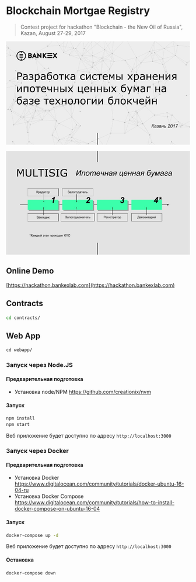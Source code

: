 # Blockchain Mortgae Registry

> Contest project for hackathon "Blockchain - the New Oil of Russia", Kazan, August 27-29, 2017

![](https://github.com/BankEx/Blockchain-Hackathon-Kazan/blob/master/Images/BankEx.jpg?raw=true)

![](https://github.com/BankEx/Blockchain-Hackathon-Kazan/blob/master/Images/BankEx-2.jpg?raw=true)

## Online Demo
[https://hackathon.bankexlab.com](https://hackathon.bankexlab.com)

## Contracts

```bash
cd contracts/
```

## Web App

```bash
сd webapp/
```
### Запуск через Node.JS

#### Предварительная подготовка

* Установка node/NPM https://github.com/creationix/nvm

#### Запуск

```bash
npm install
npm start
```

Веб приложение будет доступно по адресу ```http://localhost:3000```

### Запуск через Docker

#### Предварительная подготовка

* Установка Docker https://www.digitalocean.com/community/tutorials/docker-ubuntu-16-04-ru
* Установка Docker Compose https://www.digitalocean.com/community/tutorials/how-to-install-docker-compose-on-ubuntu-16-04

#### Запуск

```bash
docker-compose up -d
```

Веб приложение будет доступно по адресу ```http://localhost:3000```

#### Остановка

```bash
docker-compose down
```